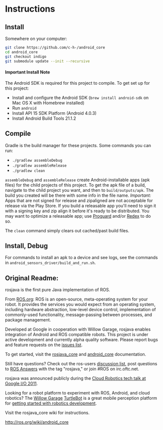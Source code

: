 # Instructions
## Install
Somewhere on your computer:
```bash
git clone https://github.com/c-h-/android_core
cd android_core
git checkout indigo
git submodule update --init --recursive
```

#### Important Install Note
The Android SDK is required for this project to compile. To get set up for this project:
- Install and configure the Android SDK (`brew install android-sdk` on Mac OS X with Homebrew installed)
- Run `android`
- Install API 15 SDK Platform (Android 4.0.3)
- Install Android Build Tools 21.1.2

## Compile
Gradle is the build manager for these projects. Some commands you can run:
- `./gradlew assembleDebug`
- `./gradlew assembleRelease`
- `./gradlew clean`

`assembleDebug` and `assembleRelease` create Android-installable apps (apk files) for the child projects of this project.
To get the apk file of a build, navigate to the child project you want, and then to `build/outputs/apk`. The build you created will be there with some info in the file name. *Important:* Apps that are not signed for release and zipaligned are not acceptable for release via the Play Store. If you build a releasable app you'll need to sign it with a signing key and zip align it before it's ready to be distributed. You may want to optimize a releasable app; use [Proguard](https://developer.android.com/tools/help/proguard.html) and/or [Redex](http://fbredex.com/) to do so.

The `clean` command simply clears out cached/past build files.

## Install, Debug
For commands to install an apk to a device and see logs, see the commands in `android_sensors_driver/build_and_run.sh`.


## Original Readme:
rosjava is the first pure Java implementation of ROS.

From [ROS.org](http://www.ros.org/wiki/): ROS is an open-source, meta-operating system for your robot. It provides the services you would expect from an operating system, including hardware abstraction, low-level device control, implementation of commonly-used functionality, message-passing between processes, and package management.

Developed at Google in cooperation with Willow Garage, rosjava enables integration of Android and ROS compatible robots. This project is under active development and currently alpha quality software. Please report bugs and feature requests on the [issues list](https://github.com/rosjava/rosjava/issues?state=open).

To get started, visit the [rosjava_core](http://rosjava.github.com/rosjava_core/) and [android_core](http://rosjava.github.com/android_core/) documentation.

Still have questions? Check out the ros-users [discussion list](https://code.ros.org/mailman/listinfo/ros-users), post questions to [ROS Answers](http://answers.ros.org/questions/) with the tag "rosjava," or join #ROS on irc.oftc.net.

rosjava was announced publicly during the [Cloud Robotics tech talk at Google I/O 2011](http://www.youtube.com/watch?feature=player_embedded&v=FxXBUp-4800).

Looking for a robot platform to experiment with ROS, Android, and cloud robotics? The [Willow Garage](http://www.willowgarage.com/) [TurtleBot](http://www.willowgarage.com/turtlebot) is a great mobile perception platform for [getting started with robotics development](http://www.youtube.com/watch?feature=player_embedded&v=MOEjL8JDvd0).

Visit the rosjava_core wiki for instructions.

http://ros.org/wiki/android_core

